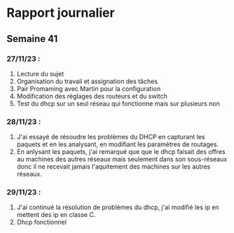 # Rapport journalier

## Semaine 41

### 27/11/23 :

1. Lecture du sujet
2. Organisation du travail et assignation des tâches
3. Pair Promaming avec Martin pour la configuration
4. Modification des réglages des routeurs et du switch
5. Test du dhcp sur un seul réseau qui fonctionne mais sur plusieurs non

### 28/11/23 :

1. J'ai essayé de résoudre les problèmes du DHCP en capturant les paquets et en les analysant, en modifiant les paramètres de routages.
2. En anlysant les paquets, j'ai remarqué que que le dhcp faisait des offres au machines des autres réseaux mais seulement dans son sous-réseaux donc il ne recevait jamais l'aquitement des machines sur les autres réseaux.

### 29/11/23 :

1. J'ai continué la résolution de problèmes du dhcp, j'ai modifié les ip en mettent des ip en classe C.
2. Dhcp fonctionnel